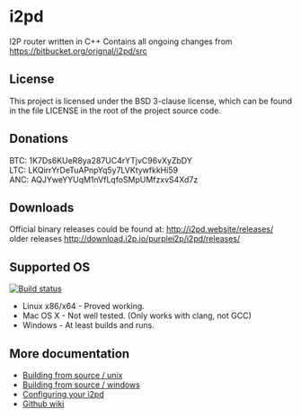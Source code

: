 i2pd
====

I2P router written in C++
Contains all ongoing changes from https://bitbucket.org/orignal/i2pd/src

License
-------

This project is licensed under the BSD 3-clause license, which can be found in the file
LICENSE in the root of the project source code.

Donations
---------

BTC: 1K7Ds6KUeR8ya287UC4rYTjvC96vXyZbDY   
LTC: LKQirrYrDeTuAPnpYq5y7LVKtywfkkHi59   
ANC: AQJYweYYUqM1nVfLqfoSMpUMfzxvS4Xd7z

Downloads
------------

Official binary releases could be found at:
http://i2pd.website/releases/   
older releases
http://download.i2p.io/purplei2p/i2pd/releases/

Supported OS
------------

[![Build status](https://ci.appveyor.com/api/projects/status/458fhbki14gaplyj/branch/openssl?svg=true)](https://ci.appveyor.com/project/mlt/i2pd/branch/openssl)

* Linux x86/x64  - Proved working.
* Mac OS X       - Not well tested. (Only works with clang, not GCC)
* Windows        - At least builds and runs.

More documentation
------------------

* [Building from source / unix](docs/build_notes_unix.md)
* [Building from source / windows](docs/build_notes_windows.md)
* [Configuring your i2pd](docs/configuration.md)
* [Github wiki](https://github.com/PurpleI2P/i2pd/wiki/)
